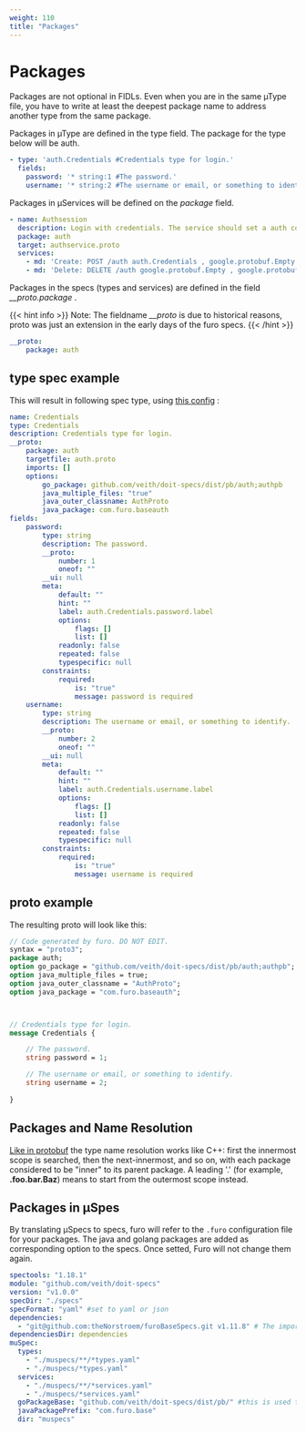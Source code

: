 ```yaml
---
weight: 110
title: "Packages"
---
```


# Packages
Packages are not optional in FIDLs. Even when you are in the same µType file, you have to write at least the deepest package name to address another type from the same package.

Packages in µType are defined in the type field. The package for the type below will be auth.
```yaml
- type: 'auth.Credentials #Credentials type for login.'
  fields:
    password: '* string:1 #The password.'
    username: '* string:2 #The username or email, or something to identify.'    

```

Packages in µServices will be defined on the *package* field.
```yaml
- name: Authsession
  description: Login with credentials. The service should set a auth cookie on login and delete it on logout
  package: auth
  target: authservice.proto
  services:
    - md: 'Create: POST /auth auth.Credentials , google.protobuf.Empty #Login with credentials #Nimmt die Credentials für die Anmeldung entgegen'
    - md: 'Delete: DELETE /auth google.protobuf.Empty , google.protobuf.Empty #Logout.'
```

Packages in the specs (types and services) are defined in the field *__proto.package*   . 


{{< hint info >}}
Note: The fieldname *__proto* is due to historical reasons, proto was just an extension in the early days of the furo specs.
{{< /hint >}}

 
```yaml
__proto:
    package: auth
```



## type spec example

This will result in following spec type, using [this config](/docs/overview/packages/#packages-in-µspes) :

```yaml
name: Credentials
type: Credentials
description: Credentials type for login.
__proto:
    package: auth
    targetfile: auth.proto
    imports: []
    options:
        go_package: github.com/veith/doit-specs/dist/pb/auth;authpb
        java_multiple_files: "true"
        java_outer_classname: AuthProto
        java_package: com.furo.baseauth
fields:
    password:
        type: string
        description: The password.
        __proto:
            number: 1
            oneof: ""
        __ui: null
        meta:
            default: ""
            hint: ""
            label: auth.Credentials.password.label
            options:
                flags: []
                list: []
            readonly: false
            repeated: false
            typespecific: null
        constraints:
            required:
                is: "true"
                message: password is required
    username:
        type: string
        description: The username or email, or something to identify.
        __proto:
            number: 2
            oneof: ""
        __ui: null
        meta:
            default: ""
            hint: ""
            label: auth.Credentials.username.label
            options:
                flags: []
                list: []
            readonly: false
            repeated: false
            typespecific: null
        constraints:
            required:
                is: "true"
                message: username is required  

```


## proto example
The resulting proto will look like this:
```proto
// Code generated by furo. DO NOT EDIT.
syntax = "proto3";
package auth;
option go_package = "github.com/veith/doit-specs/dist/pb/auth;authpb";
option java_multiple_files = true;
option java_outer_classname = "AuthProto";
option java_package = "com.furo.baseauth";



// Credentials type for login.
message Credentials {  

    // The password.
    string password = 1;

    // The username or email, or something to identify.
    string username = 2;
    
}
```

## Packages and Name Resolution
[Like in protobuf](https://developers.google.com/protocol-buffers/docs/proto3#packages_and_name_resolution) the type
name resolution works like C++: first the innermost scope is searched, then the next-innermost, and so on, with each package considered to be "inner" to its parent package. A leading '.' (for example, **.foo.bar.Baz**) means to start from the outermost scope instead.


## Packages in µSpes
By translating µSpecs to specs, furo will refer to the `.furo` configuration file for your packages.
The java and golang packages are added as corresponding option to the specs. Once setted, Furo will not change them again.


```yaml
spectools: "1.18.1"
module: "github.com/veith/doit-specs"
version: "v1.0.0"
specDir: "./specs"
specFormat: "yaml" #set to yaml or json
dependencies:
  - "git@github.com:theNorstroem/furoBaseSpecs.git v1.11.8" # The importer looks for all **/*.type.spec files recursive The importer looks for all **/*.service.spec files recursive
dependenciesDir: dependencies
muSpec:
  types:
    - "./muspecs/**/*types.yaml"
    - "./muspecs/*types.yaml"
  services:
    - "./muspecs/**/*services.yaml"
    - "./muspecs/*services.yaml"
  goPackageBase: "github.com/veith/doit-specs/dist/pb/" #this is used to prefix the go package option
  javaPackagePrefix: "com.furo.base"
  dir: "muspecs"

```